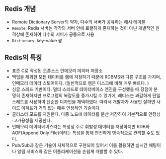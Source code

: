 ## Redis 개념

- Remote Dictionary Server의 약자, 다수의 서버가 공유하는 해시 테이블
- `Remote`: Redis 서버는 각각의 서버 안에 로컬하게 존재하는 것이 아닌 개별적인 원격상에 존재하여 다수의 서버가 공통으로 사용
- `Dictionary`: key-value 쌍

## Redis의 특징

- 표준 C로 작성된 오픈소스 인메모리 데이터 저장소
- 백업을 제외한 모든 데이터를 램에 저장하기 때문에 RDBMS와 다른 구조를 가지며, 인메모리 데이터 스토어이다. (일반적으로 램은 디스크에 비해 매우 빠르다. )
- 싱글 스레드 기반이다. 멀티 스레드로 데이터베이스 엔진을 구성했을 때 장점이 분명히 존재하지만 프로그램의 복잡도를 증가시킬 수 있기에, 레디스는 과감하게 단일 스레드를 사용하여 단순한 디자인을 채택하였다. 따라서 개발자가 사용만 잘하면 사이드 이펙트가 거의 없는 매우 안정적인 기술이다.
- 클러스터 모드를 지원한다. 다중 노드에 데이터를 분산 저장하여 기본적으로 안정성∙고가용성을 제공한다.
- 인메모리 데이터베이스라는 특성상 주로 휘발성 데이터를 저장하지만 RDB와 AOF(Append Only File)이라는 특성을 통해 안전하게 영속적으로 관리할 수도 있다.
- Pub/Sub과 같은 기술이 자체적으로 구현되어 있어서 이를 활용하면 실시간 채팅이나 알림 서비스와 같은 어플리케이션을 손쉽게 개발할 수 있다.
